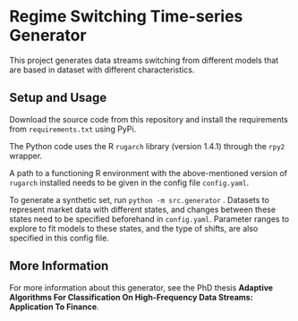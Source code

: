 # Regime Switching Time-series Generator

This project generates data streams switching from different models that are based in dataset with different characteristics.



## Setup and Usage

Download the source code from this repository and install the requirements from `requirements.txt` using PyPi.

The Python code uses the R `rugarch` library (version 1.4.1) through the `rpy2` wrapper. 

A path to a functioning R environment with the above-mentioned version of `rugarch` installed needs to be given in the config file `config.yaml`. 

To generate a synthetic set, run `python -m src.generator` . Datasets to represent market data with different states, and changes between these states need to be specified beforehand in `config.yaml`. Parameter ranges to explore to fit models to these states, and the type of shifts, are also specified in this config file.



## More Information

For more information about this generator, see the PhD thesis **Adaptive Algorithms For Classification On High-Frequency Data Streams: Application To Finance**.
